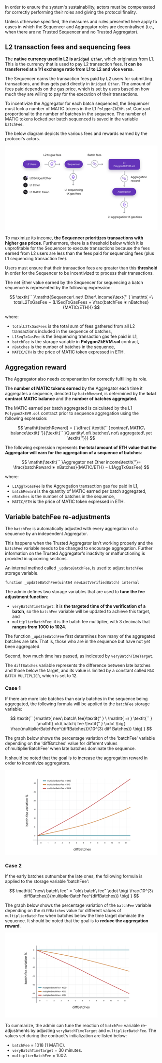 In order to ensure the system's sustainability, actors must be compensated for correctly performing their roles and giving the protocol finality.

Unless otherwise specified, the measures and rules presented here apply to cases in which the Sequencer and Aggregator roles are decentralised (i.e., when there are no Trusted Sequencer and no Trusted Aggregator).

## L2 transaction fees and sequencing fees

The **native currency used in L2 is `Bridged Ether`**, which originates from L1. This is the currency that is used to pay L2 transaction fees. **It can be transferred at a 1:1 exchange ratio from L1 to L2 and vice versa**.

The Sequencer earns the transaction fees paid by L2 users for submitting transactions, and thus gets paid directly in `Bridged Ether`. The amount of fees paid depends on the gas price, which is set by users based on how much they are willing to pay for the execution of their transactions.

To incentivize the Aggregator for each batch sequenced, the Sequencer must lock a number of MATIC tokens in the L1 `PolygonZkEVM.sol` Contract proportional to the number of batches in the sequence. The number of MATIC tokens locked per batch sequenced is saved in the variable `batchFee`.

The below diagram depicts the various fees and rewards earned by the protocol's actors.

![Fees paid and rewards rewards for each actor in the protocol](../../img/zkEVM/06l2-actor-income-outcomes.png)

To maximize its income, **the Sequencer prioritizes transactions with higher gas prices**. Furthermore, there is a threshold below which it is unprofitable for the Sequencer to execute transactions because the fees earned from L2 users are less than the fees paid for sequencing fees (plus L1 sequencing transaction fee).

Users must ensure that their transaction fees are greater than this **threshold** in order for the Sequencer to be incentivized to process their transactions.

The net Ether value earned by the Sequencer for sequencing a batch sequence is represented by the following expression:

$$
\textit{`` }\mathtt{Sequencer\ net\ Ether\ income}\text{'' } \mathtt{ =\ totalL2TxGasFee − (L1SeqTxGasFees + \frac{batchFee ∗ nBatches}{MATIC/ETH})}
$$

where:

- `totalL2TxGasFees` is the total sum of fees gathered from all L2 transactions included in the sequence of batches,
- `L1SeqTxGasFee` is the Sequencing transaction gas fee paid in L1,
- `batchFee` is the storage variable in **PolygonZkEVM.sol** contract,
- `nBatches` is the number of batches in the sequence,
- `MATIC/ETH` is the price of MATIC token expressed in ETH.

## Aggregation reward

The Aggregator also needs compensation for correctly fulfilling its role.

The **number of MATIC tokens earned** by the Aggregator each time it aggregates a sequence, denoted by `batchReward`, is determined by the **total contract MATIC balance** and the **number of batches aggregated**.

The MATIC earned per batch aggregated is calculated by the L1 `PolygonZkEVM.sol` contract prior to sequence aggregation using the following expression:

$$
    \mathtt{batchReward} =  { \dfrac{ \textit{`` }contract\ MATIC\ balance\textit{''}}{\textit{`` }Quantity\ of\ batches\ not\ aggregated\ yet \textit{''}}}
$$

The following expression represents **the total amount of ETH value that the Aggregator will earn for the aggregation of a sequence of batches**:

$$
\mathtt{\textit{`` }Aggregator net Ether income\textit{''}= \frac{batchReward ∗ nBatches}{MATIC/ETH} − L1AggTxGasFee}
$$

where:

- `L1AggTxGasFee` is the Aggregation transaction gas fee paid in L1,
- `batchReward` is the quantity of MATIC earned per batch aggregated,
- `nBatches` is the number of batches in the sequence,
- `MATIC/ETH` is the price of MATIC token expressed in ETH.

## Variable batchFee re-adjustments

The `batchFee` is automatically adjusted with every aggregation of a sequence by an independent Aggregator.

This happens when the Trusted Aggregator isn't working properly and the `batchFee` variable needs to be changed to encourage aggregation. Further information on the Trusted Aggregator's inactivity or malfunctioning is provided in upcoming sections.

An internal method called `_updateBatchFee`, is used to adjust `batchFee` storage variable.

```pil
function _updateBatchFee(uint64 newLastVerifiedBatch) internal
```

The admin defines two storage variables that are used to **tune the fee adjustment function**:

- `veryBatchTimeTarget`: it is **the targeted time of the verification of a batch**, so the `batchFee` variable will be updated to achieve this target, and
- `multiplierBatchFee`: it is the batch fee multiplier, with 3 decimals that **ranges from 1000 to 1024**.

The function `_updateBatchFee` first determines how many of the aggregated batches are late. That is, those who are in the sequence but have not yet been aggregated.

Second, how much time has passed, as indicated by `veryBatchTimeTarget`.

The `diffBatches` variable represents the difference between late batches and those below the target, and its value is limited by a constant called `MAX BATCH MULTIPLIER`, which is set to 12.

### Case 1

If there are more late batches than early batches in the sequence being aggregated, the following formula will be applied to the `batchFee` storage variable:

$$
\textit{`` }\mathtt{
new\ batch\ fee}\textit{” } \ \mathtt{ =\ } \textit{`` } \mathtt{ old\ batch\ fee \textit{” } \cdot \big( \frac{multiplierBatchFee^{diffBatches}}{10^{3\ diff Batches}} \big) }
$$

The graph below shows the percentage variation of the 'batchFee' variable depending on the 'diffBatches' value for different values of'multiplierBatchFee' when late batches dominate the sequence.

It should be noted that the goal is to increase the aggregation reward in order to incentivize aggregators.

![% of batch fee variation when late batches dominate the sequence](../../img/zkEVM/07l2-batch-fee-var.png)

### Case 2

If the early batches outnumber the late ones, the following formula is applied to the storage variable 'batchFee':

$$
\mathtt{ "new\ batch\ fee" = "old\ batch\ fee" \cdot \big( \frac{10^{3\ diffBatches}}{multiplierBatchFee^{diffBatches}} \big) }
$$

The graph below shows the percentage variation of the `batchFee` variable depending on the `diffBatches` value for different values of `multiplierBatchFee` when batches below the time target dominate the sequence. It should be noted that the goal is to **reduce the aggregation reward**.

![% of batch fee variation when batches below the time target dominate the sequence](../../img/zkEVM/08l2-batches-below-time-target.png)

To summarize, the admin can tune the reaction of `batchFee` variable re-adjustments by adjusting `veryBatchTimeTarget` and `multiplierBatchFee`. The values set during the contract's initialization are listed below:

- `batchFee` = 1018 (1 MATIC).
- `veryBatchTimeTarget` = 30 minutes.
- `multiplierBatchFee` = 1002.
